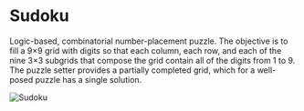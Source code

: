 # Sudoku
Logic-based, combinatorial number-placement puzzle. The objective is to fill a 9×9 grid with digits so that each column, each row, and each of the nine 3×3 subgrids that compose the grid contain all of the digits from 1 to 9. The puzzle setter provides a partially completed grid, which for a well-posed puzzle has a single solution.

![Sudoku](https://user-images.githubusercontent.com/73958706/132385547-d7dddc00-4a55-4cae-946d-60520316dbe6.jpg)
